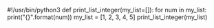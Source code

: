 #!/usr/bin/python3
def print_list_integer(my_list=[]):
    for num in my_list:
        print("{}".format(num))
my_list = [1, 2, 3, 4, 5]
print_list_integer(my_list)

